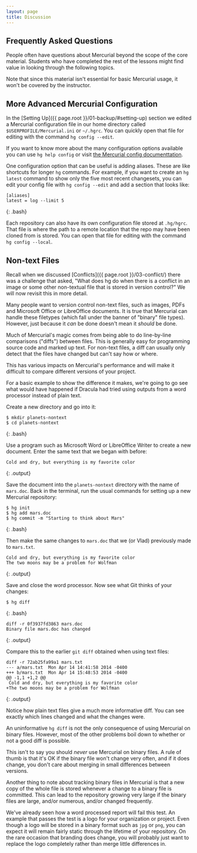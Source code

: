 ```yaml
---
layout: page
title: Discussion
---
```


## Frequently Asked Questions

People often have questions about Mercurial beyond the scope of the core material.
Students who have completed the rest of the lessons might find value in looking through the following topics.

Note that since this material isn't essential for basic Mercurial usage,
it won't be covered by the instructor.

## More Advanced Mercurial Configuration

In the [Setting Up]({{ page.root }}/01-backup/#setting-up) section we edited a
Mercurial configuration file in our home directory called
`$USERPROFILE/Mercurial.ini` or `~/.hgrc`.  You can quickly open that
file for editing with the command `hg config --edit`.

If you want to know more about the many configuration options
available you can use `hg help config` or visit [the Mercurial config
documenttation](https://www.selenic.com/mercurial/hgrc.5.html).

One configuration option that can be useful is adding aliases.
These are like shortcuts for longer `hg` commands.
For example,
if you want to create an `hg latest` command to show only the five most recent changesets,
you can edit your config file with `hg config --edit` and add a section that looks like:

~~~
[aliases]
latest = log --limit 5
~~~
{: .bash}

Each repository can also have its own configuration file stored at
`.hg/hgrc`.  That file is where the path to a remote location that the
repo may have been cloned from is stored.  You can open that file for
editing with the command `hg config --local`.

## Non-text Files

Recall when we discussed [Conflicts]({{ page.root }}/03-conflict/) there was a
challenge that asked, "What does hg do when there is a conflict in an
image or some other non-textual file that is stored in version
control?"  We will now revisit this in more detail.

Many people want to version control non-text files, such as images,
PDFs and Microsoft Office or LibreOffice documents.  It is true that
Mercurial can handle these filetypes (which fall under the banner of
"binary" file types).  However, just because it *can* be done doesn't
mean it *should* be done.

Much of Mercurial's magic comes from being able to do line-by-line
comparisons ("diffs") between files.  This is generally easy for
programming source code and marked up text.  For non-text files, a
diff can usually only detect that the files have changed but can't say
how or where.

This has various impacts on Mercurial's performance and will make it difficult to
compare different versions of your project.

For a basic example to show the difference it makes,
we're going to go see what would have happened if Dracula had tried
using outputs from a word processor instead of plain text.

Create a new directory and go into it:

~~~
$ mkdir planets-nontext
$ cd planets-nontext
~~~
{: .bash}

Use a program such as Microsoft Word or LibreOffice Writer to create a new document.
Enter the same text that we began with before:

~~~
Cold and dry, but everything is my favorite color
~~~
{: .output}

Save the document into the `planets-nontext` directory with the name of `mars.doc`.
Back in the terminal, run the usual commands for setting up a new Mercurial repository:

~~~
$ hg init
$ hg add mars.doc
$ hg commit -m "Starting to think about Mars"
~~~
{: .bash}

Then make the same changes to `mars.doc` that we (or Vlad) previously made to `mars.txt`.

~~~
Cold and dry, but everything is my favorite color
The two moons may be a problem for Wolfman
~~~
{: .output}

Save and close the word processor.
Now see what Git thinks of your changes:

~~~
$ hg diff
~~~
{: .bash}

~~~
diff -r 0f3937fd3863 mars.doc
Binary file mars.doc has changed
~~~
{: .output}

Compare this to the earlier `git diff` obtained when using text files:

~~~
diff -r 72ab25fa99a1 mars.txt
--- a/mars.txt  Mon Apr 14 14:41:58 2014 -0400
+++ b/mars.txt  Mon Apr 14 15:48:53 2014 -0400
@@ -1,1 +1,2 @@
 Cold and dry, but everything is my favorite color
+The two moons may be a problem for Wolfman
~~~
{: .output}

Notice how plain text files give a much more informative diff.
You can see exactly which lines changed and what the changes were.

An uninformative `hg diff` is not the only consequence of using Mercurial on binary files.
However, most of the other problems boil down to whether or not a good diff is possible.

This isn't to say you should *never* use Mercurial on binary files.
A rule of thumb is that it's OK if the binary file won't change very often,
and if it does change,
you don't care about merging in small differences between versions.

Another thing to note about tracking binary files in Mercurial is that a new copy of the whole file is stored whenever a change to a binary file is committed.
This can lead to the repository growing very large if the binary files are large,
and/or numerous,
and/or changed frequently.

We've already seen how a word processed report will fail this test.
An example that passes the test is a logo for your organization or project.
Even though a logo will be stored in a binary format such as `jpg` or `png`,
you can expect it will remain fairly static through the lifetime of your repository.
On the rare occasion that branding does change,
you will probably just want to replace the logo completely rather than merge little differences in.
